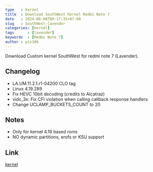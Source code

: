 ```yaml
---
type   : kernel
title  : Download SouthWest Kernel Redmi Note 7
date   : 2024-06-08T09:17:35+07:00
slug   : SouthWest-lavender
categories: [kernel]
tags      : [lavender]
keywords  : [Redmi Note 7]
author : pix106
---
```


Download Custom kernel SouthWest for redmi note 7 (Lavender).


## Changelog
- LA.UM.11.2.1.r1-04200 CLO tag
- Linux 4.19.289
- Fix HEVC 10bit decoding (credits to Alcatraz)
- vidc_3x: Fix CFI violation when calling callback response handlers
- Change UCLAMP_BUCKETS_COUNT to 20

## Notes
- Only for kernel 4.19 based roms
- NO dynamic partitions, erofs or KSU support

## Link
[kernel](https://www.androidfilehost.com/?fid=10620683726822068748)

